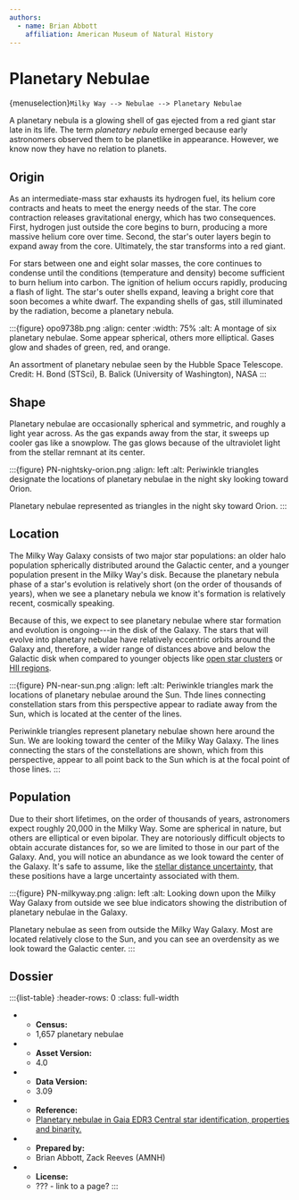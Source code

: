 ```yaml
---
authors:
  - name: Brian Abbott
    affiliation: American Museum of Natural History
---
```



# Planetary Nebulae

{menuselection}`Milky Way --> Nebulae --> Planetary Nebulae`


A planetary nebula is a glowing shell of gas ejected from a red giant star late in its life. The term *planetary nebula* emerged because early astronomers observed them to be planetlike in appearance. However, we know now they have no relation to planets.

## Origin

As an intermediate-mass star exhausts its hydrogen fuel, its helium core contracts and heats to meet the energy needs of the star. The core contraction releases gravitational energy, which has two consequences. First, hydrogen just outside the core begins to burn, producing a more massive helium core over time. Second, the star's outer layers begin to expand away from the core. Ultimately, the star transforms into a red giant.

For stars between one and eight solar masses, the core continues to condense until the conditions (temperature and density) become sufficient to burn helium into carbon. The ignition of helium occurs rapidly, producing a flash of light. The star's outer shells expand, leaving a bright core that soon becomes a white dwarf. The expanding shells of gas, still illuminated by the radiation, become a planetary nebula.


:::{figure} opo9738b.png
:align: center
:width: 75%
:alt: A montage of six planetary nebulae. Some appear spherical, others more elliptical. Gases glow and shades of green, red, and orange.

An assortment of planetary nebulae seen by the Hubble Space Telescope. Credit: H. Bond (STSci), B. Balick (University of Washington), NASA
:::


## Shape

Planetary nebulae are occasionally spherical and symmetric, and roughly a light year across. As the gas expands away from the star, it sweeps up cooler gas like a snowplow. The gas glows because of the ultraviolet light from the stellar remnant at its center. 

:::{figure} PN-nightsky-orion.png
:align: left
:alt: Periwinkle triangles designate the locations of planetary nebulae in the night sky looking toward Orion.

Planetary nebulae represented as triangles in the night sky toward Orion.
:::


## Location

The Milky Way Galaxy consists of two major star populations: an older halo population spherically distributed around the Galactic center, and a younger population present in the Milky Way's disk. Because the planetary nebula phase of a star's evolution is relatively short (on the order of thousands of  years), when we see a planetary nebula we know it's formation is relatively recent, cosmically speaking.

Because of this, we expect to see planetary nebulae where star formation and evolution is ongoing---in the disk of the Galaxy. The stars that will evolve into planetary nebulae have relatively eccentric orbits around the Galaxy and, therefore, a wider range of distances above and below the Galactic disk when compared to younger objects like [open star clusters](../../star-clusters/open-clusters/index) or [HII regions](../HII_regions/index).


:::{figure} PN-near-sun.png
:align: left
:alt: Periwinkle triangles mark the locations of planetary nebulae around the Sun. Thde lines connecting constellation stars from this perspective appear to radiate away from the Sun, which is located at the center of the lines.

Periwinkle triangles represent planetary nebulae shown here around the Sun. We are looking toward the center of the Milky Way Galaxy. The lines connecting the stars of the constellations are shown, which from this perspective, appear to all point back to the Sun which is at the focal point of those lines. 
:::



## Population

Due to their short lifetimes, on the order of thousands of years, astronomers expect roughly 20,000 in the Milky Way. Some are spherical in nature, but others are elliptical or even bipolar. They are notoriously difficult objects to obtain accurate distances for, so we are limited to those in our part of the Galaxy. And, you will notice an abundance as we look toward the center of the Galaxy. It's safe to assume, like the [stellar distance uncertainty](../../stars/star-distance-uncertainty/index), that these positions have a large uncertainty associated with them.



:::{figure} PN-milkyway.png
:align: left
:alt: Looking down upon the Milky Way Galaxy from outside we see blue indicators showing the distribution of planetary nebulae in the Galaxy.

Planetary nebulae as seen from outside the Milky Way Galaxy. Most are located relatively close to the Sun, and you can see an overdensity as we look toward the Galactic center. 
:::




## Dossier
:::{list-table}
:header-rows: 0
:class: full-width

* - **Census:**
  - 1,657 planetary nebulae
* - **Asset Version:**
  - 4.0
* - **Data Version:**
  - 3.09
* - **Reference:**
  - [Planetary nebulae in Gaia EDR3 Central star identification, properties and binarity.](https://doi.org/10.1051/0004-6361/202141916)
* - **Prepared by:**
  - Brian Abbott, Zack Reeves (AMNH)
* - **License:**
  - ??? - link to a page?
:::